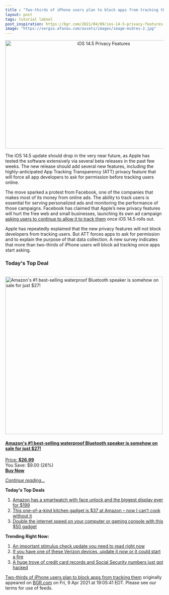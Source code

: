 ```yaml
---
title : "Two-thirds of iPhone users plan to block apps from tracking them"
layout: post
tags: tutorial labnol
post_inspiration: https://bgr.com/2021/04/09/ios-14-5-privacy-features-iphone-users-opt-out-tracking/
image: "https://sergio.afanou.com/assets/images/image-midres-2.jpg"
---
```


<center><a href="https://bgr.com/2021/04/09/ios-14-5-privacy-features-iphone-users-opt-out-tracking/" class="bgr-rss-featured-image bgr-rss-test-class"><img loading="lazy" width="610" height="344" src="https://bgr.com/wp-content/uploads/2020/10/apple-iphone-12-event-40.jpg?quality=70&amp;strip=all&amp;w=610" class="attachment-feed_normal size-feed_normal wp-post-image" alt="iOS 14.5 Privacy Features" loading="lazy" srcset="https://bgr.com/wp-content/uploads/2020/10/apple-iphone-12-event-40.jpg 1600w, https://bgr.com/wp-content/uploads/2020/10/apple-iphone-12-event-40.jpg?resize=150,85 150w, https://bgr.com/wp-content/uploads/2020/10/apple-iphone-12-event-40.jpg?resize=300,169 300w, https://bgr.com/wp-content/uploads/2020/10/apple-iphone-12-event-40.jpg?resize=768,433 768w, https://bgr.com/wp-content/uploads/2020/10/apple-iphone-12-event-40.jpg?resize=1024,578 1024w, https://bgr.com/wp-content/uploads/2020/10/apple-iphone-12-event-40.jpg?resize=1536,867 1536w, https://bgr.com/wp-content/uploads/2020/10/apple-iphone-12-event-40.jpg?resize=610,344 610w, https://bgr.com/wp-content/uploads/2020/10/apple-iphone-12-event-40.jpg?resize=664,375 664w, https://bgr.com/wp-content/uploads/2020/10/apple-iphone-12-event-40.jpg?resize=1200,677 1200w, https://bgr.com/wp-content/uploads/2020/10/apple-iphone-12-event-40.jpg?resize=782,441 782w, https://bgr.com/wp-content/uploads/2020/10/apple-iphone-12-event-40.jpg?resize=827,467 827w, https://bgr.com/wp-content/uploads/2020/10/apple-iphone-12-event-40.jpg?resize=800,452 800w" sizes="(max-width: 610px) 100vw, 610px" title="iOS 14.5 Privacy Features" /></a></center><p>The iOS 14.5 update should drop in the very near future, as Apple has tested the software extensively via several beta releases in the past few weeks. The new release should add several new features, including the highly-anticipated App Tracking Transparency (ATT) privacy feature that will force all app developers to ask for permission before tracking users online.</p>
<p>The move sparked a protest from Facebook, one of the companies that makes most of its money from online ads. The ability to track users is essential for serving personalized ads and monitoring the performance of those campaigns. Facebook has claimed that Apple&rsquo;s new privacy features will hurt the free web and small businesses, launching its own ad campaign <a href="https://bgr.com/2021/02/02/facebook-user-tracking-prompt-iphone-ipad-ios-14-privacy/">asking users to continue to allow it to track them</a> once iOS 14.5 rolls out.</p>
<p>Apple has repeatedly explained that the new privacy features will not block developers from tracking users. But ATT forces apps to ask for permission and to explain the purpose of that data collection. A new survey indicates that more than two-thirds of iPhone users will block ad tracking once apps start asking.</p>
<h3>Today's Top Deal</h3>
<p><a href="https://www.amazon.com/Enhanced-Splashproof-Portable-Bluetooth-Radiator/dp/B010OYASRG?tag=b0c55topdeals-20"><br><img height="500px" width="500px" src="https://m.media-amazon.com/images/I/41ClBa+vEKL.jpg" alt="Amazon's #1 best-selling waterproof Bluetooth speaker is somehow on sale for just $27!"><br></a></p>
<h4><a href="https://www.amazon.com/Enhanced-Splashproof-Portable-Bluetooth-Radiator/dp/B010OYASRG?tag=b0c55rss-20">Amazon's #1 best-selling waterproof Bluetooth speaker is somehow on sale for just $27!</a></h4>
<p><a href="https://www.amazon.com/Enhanced-Splashproof-Portable-Bluetooth-Radiator/dp/B010OYASRG?tag=b0c55rss-20">Price: <strong>$26.99</strong></a><br><span>You Save: $9.00 (26%)</span><br><strong><a href="https://www.amazon.com/Enhanced-Splashproof-Portable-Bluetooth-Radiator/dp/B010OYASRG?tag=b0c55rss-20">Buy Now</a></strong></p>
<p><a href="https://bgr.com/2021/04/09/ios-14-5-privacy-features-iphone-users-opt-out-tracking/" class="more-link"><em>Continue reading...</em></a></p>

<p><strong>Today's Top Deals</strong></p>
<ol>
<li><a href="https://bgr.com/2021/04/09/android-smartwatch-amazon-deal-ticwris-max-s/?utm_source=rss&#038;utm_campaign=topdeals">Amazon has a smartwatch with face unlock and the biggest display ever for $199</a></li>
<li><a href="https://bgr.com/2021/04/08/best-kitchen-gadgets-2021-amazon-deal-finamill/?utm_source=rss&#038;utm_campaign=topdeals">This one-of-a-kind kitchen gadget is $37 at Amazon &#8211; now I can&#8217;t cook without it</a></li>
<li><a href="https://bgr.com/2021/04/09/double-the-internet-speed-on-your-computer-or-gaming-console-with-this-50-gadget/?utm_source=rss&#038;utm_campaign=topdeals">Double the internet speed on your computer or gaming console with this $50 gadget</a></li>
</ol>

<p><strong>Trending Right Now:</strong></p>
<ol>
<li><a href="https://bgr.com/2021/04/09/stimulus-check-update-how-to-file-recovery-rebate-credit-with-irs/">An important stimulus check update you need to read right now</a></li>
<li><a href="https://bgr.com/2021/04/09/product-recall-verizon-hotspot/">If you have one of these Verizon devices, update it now or it could start a fire</a></li>
<li><a href="https://bgr.com/2021/04/08/data-breach-leaks-credit-card-records-and-social-security-numbers/">A huge trove of credit card records and Social Security numbers just got hacked</a></li>
</ol>
<p><a href="https://bgr.com/2021/04/09/ios-14-5-privacy-features-iphone-users-opt-out-tracking/">Two-thirds of iPhone users plan to block apps from tracking them</a> originally appeared on <a href="http://bgr.com">BGR.com</a> on Fri, 9 Apr 2021 at 19:05:41 EDT. Please see our terms for use of feeds.</p>